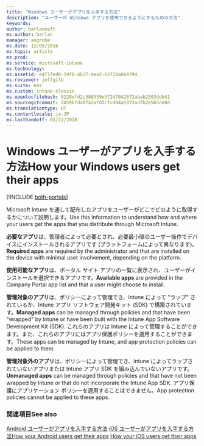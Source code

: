 ```yaml
---
title: "Windows ユーザーがアプリを入手する方法"
description: "ユーザーが Windows アプリを使用できるようにするための方法"
keywords: 
author: barlanmsft
ms.author: barlan
manager: angrobe
ms.date: 12/05/2016
ms.topic: article
ms.prod: 
ms.service: microsoft-intune
ms.technology: 
ms.assetid: e471fed8-19f0-4b37-aaa2-65f28a6b4794
ms.reviewer: jeffgilb
ms.suite: ems
ms.custom: intune-classic
ms.openlocfilehash: 9228efd2c388359e37247042672abab2503ddb41
ms.sourcegitcommit: 2459bfda07a2afd2cfcd94a1972a3fb2e565ce8d
ms.translationtype: HT
ms.contentlocale: ja-JP
ms.lasthandoff: 01/22/2018
---
```

# <a name="how-your-windows-users-get-their-apps"></a><span data-ttu-id="c4b86-103">Windows ユーザーがアプリを入手する方法</span><span class="sxs-lookup"><span data-stu-id="c4b86-103">How your Windows users get their apps</span></span>

[!INCLUDE [both-portals](./includes/note-for-both-portals.md)]

<span data-ttu-id="c4b86-104">Microsoft Intune を通して配布したアプリをユーザーがどこでどのように取得するかについて説明します。</span><span class="sxs-lookup"><span data-stu-id="c4b86-104">Use this information to understand how and where your users get the apps that you distribute through Microsoft Intune.</span></span>

<span data-ttu-id="c4b86-105">**必要なアプリ**は、管理者によって必要とされ、必要最小限のユーザー操作でデバイスにインストールされるアプリです (プラットフォームによって異なります)。</span><span class="sxs-lookup"><span data-stu-id="c4b86-105">**Required apps** are required by the administrator and that are installed on the device with minimal user involvement, depending on the platform.</span></span>

<span data-ttu-id="c4b86-106">**使用可能なアプリ**は、ポータル サイト アプリの一覧に表示され、ユーザーがインストールを選択できるアプリです。</span><span class="sxs-lookup"><span data-stu-id="c4b86-106">**Available apps** are provided in the Company Portal app list and that a user might choose to install.</span></span>

<span data-ttu-id="c4b86-107">**管理対象のアプリ**は、ポリシーによって管理でき、Intune によって "ラップ" されているか、Intune アプリ ソフトウェア開発キット (SDK) で構築されています。</span><span class="sxs-lookup"><span data-stu-id="c4b86-107">**Managed apps** can be managed through policies and that have been "wrapped" by Intune or have been built with the Intune App Software Development Kit (SDK).</span></span> <span data-ttu-id="c4b86-108">これらのアプリは Intune によって管理することができます。また、これらのアプリにはアプリ保護ポリシーを適用することができます。</span><span class="sxs-lookup"><span data-stu-id="c4b86-108">These apps can be managed by Intune, and app protection policies can be applied to them.</span></span>

<span data-ttu-id="c4b86-109">**管理対象外のアプリ**は、ポリシーによって管理でき、Intune によってラップされていないアプリまたは Intune アプリ SDK を組み込んでいないアプリです。</span><span class="sxs-lookup"><span data-stu-id="c4b86-109">**Unmanaged apps** can be managed through policies and that have not been wrapped by Intune or that do not incorporate the Intune App SDK.</span></span> <span data-ttu-id="c4b86-110">アプリ保護にアプリケーション ポリシーを適用することはできません。</span><span class="sxs-lookup"><span data-stu-id="c4b86-110">App protection policies cannot be applied to these apps.</span></span>

### <a name="see-also"></a><span data-ttu-id="c4b86-111">関連項目</span><span class="sxs-lookup"><span data-stu-id="c4b86-111">See also</span></span>
<span data-ttu-id="c4b86-112">[Android ユーザーがアプリを入手する方法](end-user-apps-android.md)
[iOS ユーザーがアプリを入手する方法](end-user-apps-android.md)</span><span class="sxs-lookup"><span data-stu-id="c4b86-112">[How your Android users get their apps](end-user-apps-android.md)
[How your iOS users get their apps](end-user-apps-android.md)</span></span>
